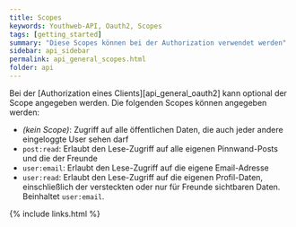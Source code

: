 ```yaml
---
title: Scopes
keywords: Youthweb-API, Oauth2, Scopes
tags: [getting_started]
summary: "Diese Scopes können bei der Authorization verwendet werden"
sidebar: api_sidebar
permalink: api_general_scopes.html
folder: api
---
```


Bei der [Authorization eines Clients][api_general_oauth2] kann optional der Scope angegeben werden. Die folgenden Scopes können angegeben werden:

- _(kein Scope)_: Zugriff auf alle öffentlichen Daten, die auch jeder andere eingeloggte User sehen darf
- `post:read`: Erlaubt den Lese-Zugriff auf alle eigenen Pinnwand-Posts und die der Freunde
- `user:email`: Erlaubt den Lese-Zugriff auf die eigene Email-Adresse
- `user:read`: Erlaubt den Lese-Zugriff auf die eigenen Profil-Daten, einschließlich der versteckten oder nur für Freunde sichtbaren Daten. Beinhaltet `user:email`.

{% include links.html %}
